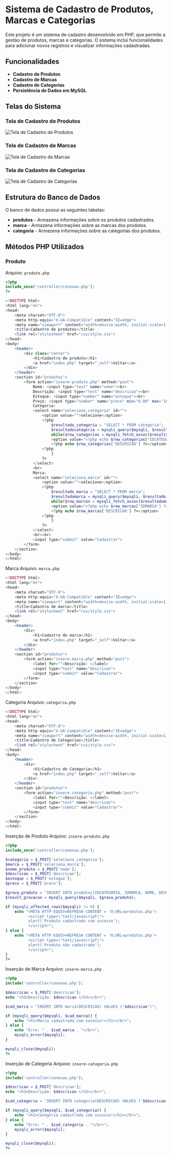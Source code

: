 # Sistema de Cadastro de Produtos, Marcas e Categorias

Este projeto é um sistema de cadastro desenvolvido em PHP, que permite a gestão de produtos, marcas e categorias. O sistema inclui funcionalidades para adicionar novos registros e visualizar informações cadastradas.

## Funcionalidades

- **Cadastro de Produtos**
- **Cadastro de Marcas**
- **Cadastro de Categorias**
- **Persistência de Dados em MySQL**

## Telas do Sistema

### Tela de Cadastro de Produtos

![Tela de Cadastro de Produtos](caminho/para/imagem/cadastro_produtos.png)

### Tela de Cadastro de Marcas

![Tela de Cadastro de Marcas](caminho/para/imagem/cadastro_marcas.png)

### Tela de Cadastro de Categorias

![Tela de Cadastro de Categorias](caminho/para/imagem/cadastro_categorias.png)

## Estrutura do Banco de Dados

O banco de dados possui as seguintes tabelas:

- **produtos** - Armazena informações sobre os produtos cadastrados.
- **marca** - Armazena informações sobre as marcas dos produtos.
- **categoria** - Armazena informações sobre as categorias dos produtos.

## Métodos PHP Utilizados

### Produto

Arquivo: `produto.php`

```php
<?php
include_once('controller/conexao.php');
?>

<!DOCTYPE html>
<html lang="en">
<head>
    <meta charset="UTF-8">
    <meta http-equiv="X-UA-Compatible" content="IE=edge">
    <meta name="viewport" content="width=device-width, initial-scale=1.0">
    <title>Cadastro de produtos</title>
    <link rel="stylesheet" href="css/style.css">
</head>
<body>
    <header>
        <div class="center">
            <h1>Cadastro de produto</h1>
            <a href="index.php" target="_self">Voltar</a>
        </div>
    </header>
    <section id="produtos">
        <form action="insere-produto.php" method="post">
            Nome: <input type="text" name="nome"><br>
            Descrição: <input type="text" name="descricao"><br>
            Estoque: <input type="number" name="estoque"><br>
            Preço: <input type="number" name="preco" min="0.00" max="10000.00" step="0.01"><br>
            Categoria:
            <select name="seleciona_categoria" id="">
                <option value="">selecione</option>
                <?php
                    $resultado_categoria = "SELECT * FROM categoria";
                    $resultadocategoria = mysqli_query($mysqli, $resultado_categoria);
                    while($row_categorias = mysqli_fetch_assoc($resultadocategoria)){ ?>
                    <option value="<?php echo $row_categorias['IDCATEGORIA'] ?>">
                    <?php echo $row_categorias['DESCRICAO'] ?></option>
                <?php
                    }
                ?>
            </select>
            <br>
            Marca:
            <select name="seleciona_marca" id="">
                <option value="">selecione</option>
                <?php
                    $resultado_marca = "SELECT * FROM marca";
                    $resultadomarca = mysqli_query($mysqli, $resultado_marca);
                    while($row_marcas = mysqli_fetch_assoc($resultadomarca)){ ?>
                    <option value="<?php echo $row_marcas['IDMARCA'] ?>">
                    <?php echo $row_marcas['DESCRICAO'] ?></option>
                <?php
                    }
                ?>
            </select>
            <br><br>
            <input type="submit" value="Cadastrar">
        </form>
    </section>
</body>
</html>
```
Marca
Arquivo: `marca.php`
```php
<!DOCTYPE html>
<html lang="en">
<head>
    <meta charset="UTF-8">
    <meta http-equiv="X-UA-Compatible" content="IE=edge">
    <meta name="viewport" content="width=device-width, initial-scale=1.0">
    <title>Cadastro de marca</title>
    <link rel="stylesheet" href="css/style.css">
</head>
<body>
    <header>
        <div>
            <h1>Cadastro de marca</h1>
            <a href="index.php" target="_self">Voltar</a>
        </div>
    </header>
    <section id="produtos">
        <form action="insere-marca.php" method="post">
            <label for="">Descrição: </label>
            <input type="text" name="descricao">
            <input type="submit" value="Cadastrar">
        </form>
    </section>
</body>
</html>
```
Categoria
Arquivo: `categoria.php`
```php
<!DOCTYPE html>
<html lang="en">
<head>
    <meta charset="UTF-8">
    <meta http-equiv="X-UA-Compatible" content="IE=edge">
    <meta name="viewport" content="width=device-width, initial-scale=1.0">
    <title>Cadastro de Categorias</title>
    <link rel="stylesheet" href="css/style.css">
</head>
<body>
    <header>
        <div>
            <h1>Cadastro de Categoria</h1>
            <a href="index.php" target="_self">Voltar</a>
        </div>
    </header>
    <section id="produtos">
        <form action="insere-categoria.php" method="post">
            <label for="">Descrição: </label>
            <input type="text" name="descricao">
            <input type="submit" value="Cadastrar">
        </form>
    </section>
</body>
</html>
```
Inserção de Produto
Arquivo: `insere-produto.php`
```php
<?php
include_once('controller/conexao.php');

$categoria = $_POST['seleciona_categoria'];
$marca = $_POST['seleciona_marca'];
$nome_produto = $_POST['nome'];
$descricao = $_POST['descricao'];
$estoque = $_POST['estoque'];
$preco = $_POST['preco'];

$grava_produto = "INSERT INTO produtos(IDCATEGORIA, IDMARCA, NOME, DESCRICAO, ESTOQUE, PRECO) VALUES ('$categoria', '$marca', '$nome_produto', '$descricao', '$estoque', '$preco')";
$result_gravacao = mysqli_query($mysqli, $grava_produto);

if (mysqli_affected_rows($mysqli) != 0) {
    echo "<META HTTP-EQUIV=REFRESH CONTENT = '0;URL=produtos.php'>
          <script type=\"text/javascript\">
          alert('Produto cadastrado com sucesso');
          </script>";
} else {
    echo "<META HTTP-EQUIV=REFRESH CONTENT = '0;URL=produtos.php'>
          <script type=\"text/javascript\">
          alert('Produto não cadastrado');
          </script>";
}
?>
```
Inserção de Marca
Arquivo: `insere-marca.php`
```php
<?php
include('controller/conexao.php');

$descricao = $_POST['descricao'];
echo "<h3>Descrição: $descricao </h3></br>";

$cad_marca = "INSERT INTO marca(DESCRICAO) VALUES ('$descricao')";

if (mysqli_query($mysqli, $cad_marca)) {
    echo "<h1>Marca cadastrada com sucesso!</h1></br>";
} else {
    echo "Erro: " . $cad_marca . "</br>";
    mysqli_error($mysqli);
}

mysqli_close($mysqli);
?>
```
Inserção de Categoria
Arquivo: `insere-categoria.php`
```php
<?php
include('controller/conexao.php');

$descricao = $_POST['descricao'];
echo "<h3>Descrição: $descricao </h3></br>";

$cad_categoria = "INSERT INTO categoria(DESCRICAO) VALUES ('$descricao')";

if (mysqli_query($mysqli, $cad_categoria)) {
    echo "<h1>Categoria cadastrada com sucesso!</h1></br>";
} else {
    echo "Erro: " . $cad_categoria . "</br>";
    mysqli_error($mysqli);
}

mysqli_close($mysqli);
?>
```


